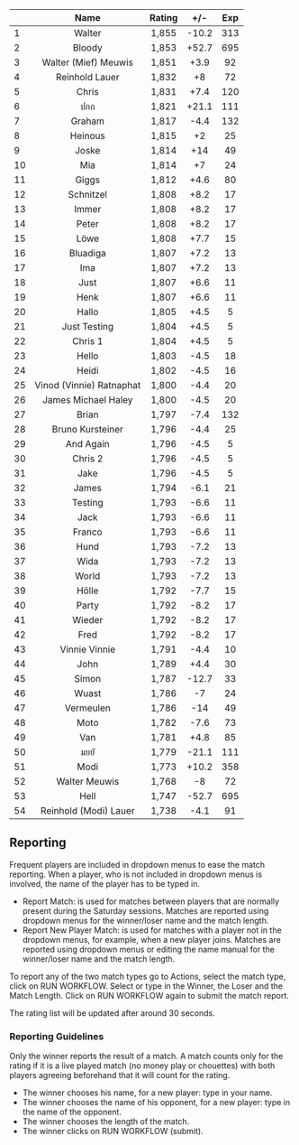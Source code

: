 | |Name|Rating|+/-|Exp|
|-|:--:|:----:|:-:|:-:|
|1|Walter|1,855|-10.2|313|
|2|Bloody|1,853|+52.7|695|
|3|Walter (Mief) Meuwis|1,851|+3.9|92|
|4|Reinhold Lauer|1,832|+8|72|
|5|Chris|1,831|+7.4|120|
|6|ปกถ|1,821|+21.1|111|
|7|Graham|1,817|-4.4|132|
|8|Heinous|1,815|+2|25|
|9|Joske|1,814|+14|49|
|10|Mia|1,814|+7|24|
|11|Giggs|1,812|+4.6|80|
|12|Schnitzel|1,808|+8.2|17|
|13|Immer|1,808|+8.2|17|
|14|Peter|1,808|+8.2|17|
|15|Löwe|1,808|+7.7|15|
|16|Bluadiga|1,807|+7.2|13|
|17|Ima|1,807|+7.2|13|
|18|Just|1,807|+6.6|11|
|19|Henk|1,807|+6.6|11|
|20|Hallo|1,805|+4.5|5|
|21|Just Testing|1,804|+4.5|5|
|22|Chris 1|1,804|+4.5|5|
|23|Hello|1,803|-4.5|18|
|24|Heidi|1,802|-4.5|16|
|25|Vinod (Vinnie) Ratnaphat|1,800|-4.4|20|
|26|James Michael Haley|1,800|-4.5|20|
|27|Brian|1,797|-7.4|132|
|28|Bruno Kursteiner|1,796|-4.4|25|
|29|And Again|1,796|-4.5|5|
|30|Chris 2|1,796|-4.5|5|
|31|Jake|1,796|-4.5|5|
|32|James|1,794|-6.1|21|
|33|Testing|1,793|-6.6|11|
|34|Jack|1,793|-6.6|11|
|35|Franco|1,793|-6.6|11|
|36|Hund|1,793|-7.2|13|
|37|Wida|1,793|-7.2|13|
|38|World|1,793|-7.2|13|
|39|Hölle|1,792|-7.7|15|
|40|Party|1,792|-8.2|17|
|41|Wieder|1,792|-8.2|17|
|42|Fred|1,792|-8.2|17|
|43|Vinnie Vinnie|1,791|-4.4|10|
|44|John|1,789|+4.4|30|
|45|Simon|1,787|-12.7|33|
|46|Wuast|1,786|-7|24|
|47|Vermeulen|1,786|-14|49|
|48|Moto|1,782|-7.6|73|
|49|Van|1,781|+4.8|85|
|50|มยยั|1,779|-21.1|111|
|51|Modi|1,773|+10.2|358|
|52|Walter Meuwis|1,768|-8|72|
|53|Hell|1,747|-52.7|695|
|54|Reinhold (Modi) Lauer|1,738|-4.1|91|

 

## Reporting

Frequent players are included in dropdown menus to ease the match reporting.
When a player, who is not included in dropdown menus is involved, the name of the player has to be typed in.

- Report Match:  is used for matches between players that are normally present during the Saturday sessions.
Matches are reported using dropdown menus for the winner/loser name and the match length.
- Report New Player Match:  is used for matches with a player not in the dropdown menus, for example, when a new player joins.
Matches are reported using dropdown menus or editing the name manual for the winner/loser name and the match length.

To report any of the two match types go to Actions, select the match type, click on RUN WORKFLOW.
Select or type in the Winner, the Loser and the Match Length.
Click on RUN WORKFLOW again to submit the match report.

The rating list will be updated after around 30 seconds.

### Reporting Guidelines

Only the winner reports the result of a match.
A match counts only for the rating if it is a live played match (no money play or chouettes)
with both players agreeing beforehand that it will count for the rating.

- The winner chooses his name, for a new player: type in your name.
- The winner chooses the name of his opponent, for a new player: type in the name of the opponent.
- The winner chooses the length of the match.
- The winner clicks on RUN WORKFLOW (submit).
